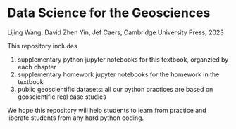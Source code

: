 # Data Science for the Geosciences

Lijing Wang, David Zhen Yin, Jef Caers, Cambridge University Press, 2023

This repository includes
1. supplementary python jupyter notebooks for this textbook, organzied by each chapter
2. supplementary homework jupyter notebooks for the homework in the textbook
3. public geoscientific datasets: all our python practices are based on geoscientific real case studies

We hope this repository will help students to learn from practice and liberate students from any hard python coding. 
